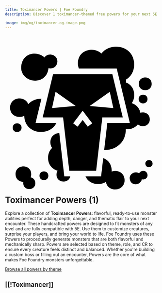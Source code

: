 ```yaml
---
title: Toximancer Powers | Foe Foundry
description: Discover 1 toximancer-themed free powers for your next 5E monster.

image: img/og/toximancer-og-image.png
---
```


# <span class="inline-icon" aria-hidden="true"><svg xmlns="http://www.w3.org/2000/svg" viewBox="0 0 512 512"><path d="M372.03 16.318c-18.85 0-37.693 7.71-49.214 23.125-25.114-24.456-78.796-13.708-78.796 32.248 0 6.683 1.14 12.617 3.156 17.81h126.906l43.98 182.098h-75.558l-10.514 90.42c35.93.896 72.553-22.212 72.553-69.356l-.002-.164c15.128 1.198 30.85-4.22 40.5-16.244 13.076 11.892 39.855 6.224 39.855-17.014 0-18.95-17.805-26.2-31.47-21.79-3.356-17.022-15.09-27.788-29.05-32.307 5.138-7.003 8.3-16.072 8.3-27.213 0-21.872-12.166-35.76-27.618-41.682.302-1.52.466-3.144.466-4.875 0-1.72-.164-3.333-.462-4.844 15.914-9.37 27.426-26.276 27.426-50.74 0-39.647-30.228-59.47-60.457-59.472zM98.7 39.695c-19.232-.137-38.25 10.7-43.63 35.428-12.75 58.617 76.628 78.058 89.38 19.44.482-2.216.8-4.37 1-6.473 11.744 3.185 25.72-1.606 29.114-17.207 5.824-26.77-29.91-37.59-42.388-18.38-8.952-8.2-21.255-12.72-33.475-12.808zm62.116 68.494L125.86 252.91h68.466l20.772 178.64h89.992l20.77-178.64h68.464L359.37 108.19H160.815zm308.83 11.29c-10.803 0-21.607 7.087-21.607 21.258 0 28.343 43.214 28.343 43.214 0 0-14.17-10.804-21.258-21.608-21.258zM169.11 167.477l67.292 47.228-79.062 7.078 11.77-54.306zm181.753 0 11.772 54.306-79.063-7.078 67.29-47.228zm111.537 9.42c-7.432 0-14.863 4.875-14.863 14.623 0 19.495 29.727 19.495 29.727 0 0-9.748-7.432-14.624-14.864-14.624zM48.125 189.58c-15.72 0-31.443 10.31-31.443 30.93 0 27.956 28.893 36.956 47.51 27.01 1.29 63.073 85.368 71.095 107.73 24.076h-69.8l19.61-81.192c-16.496-.246-33.104 5.812-44.212 18.184-4.752-12.67-17.072-19.008-29.395-19.008zm211.865 41.053 31.88 42.1-14.9 11.283-16.982-22.428-16.984 22.428-14.9-11.284 31.886-42.1zM40.38 272.738c-7.433 0-14.864 4.872-14.864 14.62 0 19.5 29.726 19.5 29.726 0 0-9.746-7.432-14.62-14.863-14.62zm141.222 32.56c-15.187.658-29.89 10.956-29.89 30.897 0 7.752 2.22 14.044 5.83 18.88-8.155 7.493-13.548 18.505-13.548 33.058 0 23.906 14.53 38.272 32.004 43.125-2.34 3.485-3.756 7.896-3.756 13.238 0 28.692 40.822 30.603 46.274 5.742h-20.06l-16.854-144.94zm147.244 83.747-7.116 61.193h-52.253c11.388 26.444 46.265 32.527 68.462 18.252 5.28 35.71 62.494 33.894 62.494-5.445 0-25.93-24.858-35.552-43.317-28.875.058-1.037.096-2.087.096-3.162 0-22.225-12.56-36.207-28.367-41.963zm153.53 6.543c-7.142.088-14.38 5.985-11.946 15.072 4.1 15.304 27.436 9.05 23.336-6.254-1.666-6.22-6.505-8.878-11.39-8.818zM61.312 416.842c-13.135 0-26.27 8.613-26.27 25.842 0 17.23 13.14 25.846 26.275 25.843a23.434 23.434 0 0 0-.404 4.38c0 26.502 40.41 26.502 40.41 0 0-11.306-7.355-17.772-15.787-19.432 1.3-3.116 2.045-6.71 2.045-10.79 0-17.23-13.135-25.843-26.27-25.843zM463 431.766c-5.583.068-11.202 3.082-13.688 8.17-13.404-8.747-36.365 2.018-30.974 22.14 6.044 22.56 37.068 17.112 39.658-2.02 9.654 2.782 22.22-4.778 18.775-17.632-2.013-7.516-7.864-10.73-13.77-10.658zm-332.88 1.857c-7.43 0-14.862 4.875-14.862 14.623 0 19.496 29.724 19.496 29.724 0 0-9.75-7.43-14.623-14.86-14.623z"/></svg></span> Toximancer Powers (1)

Explore a collection of **Toximancer Powers**: flavorful, ready-to-use monster abilities perfect for adding depth, danger, and thematic flair to your next encounter. These handcrafted powers are designed to fit monsters of any level and are fully compatible with 5E. Use them to customize creatures, surprise your players, and bring your world to life. Foe Foundry uses these Powers to procedurally generate monsters that are both flavorful and mechanically sharp. Powers are selected based on theme, role, and CR to ensure every creature feels distinct and balanced. Whether you're building a custom boss or filling out an encounter, Powers are the core of what makes Foe Foundry monsters unforgettable.  

  
[Browse all powers by theme](all.md)

[[!Toximancer]]
---
